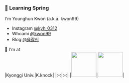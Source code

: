 ### 🌱 Learning Spring

I'm Younghun Kwon (a.k.a. kwon99)  
> 
- Instagram [@kyh_0312](https://www.instagram.com/kyh_0312)  
- Whoami [@kwon99](https://kwon99.me/)
- Blog [@을람헌](https://blog.kwon99.me/)

📌 I'm at  
|Kyonggi Univ.|K.knock|
|:-:|:-:|
|[<img width="80px" src="https://user-images.githubusercontent.com/44149738/137625672-76ef3a21-60ab-4bd3-87f0-69bd07d3ff50.png">](http://www.kyonggi.ac.kr/KyonggiUp.kgu)|[<img width="80px" src="https://user-images.githubusercontent.com/44149738/137625577-e5c0f841-5f1b-404e-a744-c43a6aec5512.png">](https://kknock.org)|
